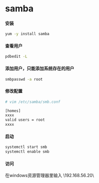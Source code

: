 # samba

#### 安装

```bash
yum -y install samba
```

#### 查看用户

```bash
pdbedit -L
```

#### 添加用户，只能添加系统存在的用户

```bash
smbpasswd -a root
```

#### 修改配置

```bash
# vim /etc/samba/smb.conf

[homes]
xxxx
valid users = root
xxxx
```

#### 启动

```bash
systemctl start smb
systemctl enable smb
```

#### 访问

在windows资源管理器里输入  \\192.168.56.20\

